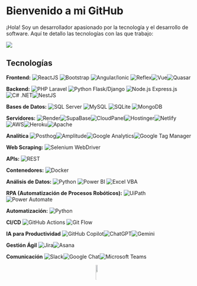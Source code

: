 # Bienvenido a mi GitHub

¡Hola! Soy un desarrollador apasionado por la tecnología y el desarrollo de software. Aquí te detallo las tecnologías con las que trabajo:

<!--horizontal divider(gradiant)-->
<img src="https://user-images.githubusercontent.com/73097560/115834477-dbab4500-a447-11eb-908a-139a6edaec5c.gif">

## Tecnologías

**Frontend:** <img src="https://img.shields.io/badge/React-61DAFB?style=flat-square&logo=react&logoColor=white" alt="ReactJS"> <img src="https://img.shields.io/badge/Bootstrap-563D7C?style=flat-square&logo=bootstrap&logoColor=white" alt="Bootstrap"> <img src="https://img.shields.io/badge/Angular-DD0031?style=flat-square&logo=angular&logoColor=white" alt="Angular/Ionic"> <img src="https://img.shields.io/badge/Reflex-000000?style=flat-square&logo=reflex&logoColor=white" alt="Reflex"><img src="https://img.shields.io/badge/Vue.js-4FC08D?style=flat-square&logo=vue.js&logoColor=white" alt="Vue"><img src="https://img.shields.io/badge/Quasar-1976D2?style=flat-square&logo=quasar&logoColor=white" alt="Quasar">

**Backend:** <img src="https://img.shields.io/badge/Laravel-FF2D20?style=flat-square&logo=laravel&logoColor=white" alt="PHP Laravel"> <img src="https://img.shields.io/badge/Python-3776AB?style=flat-square&logo=python&logoColor=white" alt="Python Flask/Django"> <img src="https://img.shields.io/badge/Node.js-339933?style=flat-square&logo=node.js&logoColor=white" alt="Node.js Express.js"> <img src="https://img.shields.io/badge/.NET-512BD4?style=flat-square&logo=.net&logoColor=white" alt="C# .NET"><img src="https://img.shields.io/badge/NestJS-E0234E?style=flat-square&logo=nestjs&logoColor=white" alt="NestJS">

**Bases de Datos:** <img src="https://img.shields.io/badge/SQL_Server-CC2927?style=flat-square&logo=microsoft-sql-server&logoColor=white" alt="SQL Server"> <img src="https://img.shields.io/badge/MySQL-4479A1?style=flat-square&logo=mysql&logoColor=white" alt="MySQL"> <img src="https://img.shields.io/badge/SQLite-003B57?style=flat-square&logo=sqlite&logoColor=white" alt="SQLite"> <img src="https://img.shields.io/badge/MongoDB-47A248?style=flat-square&logo=mongodb&logoColor=white" alt="MongoDB">

**Servidores:** <img src="https://img.shields.io/badge/Render-0099FF?style=flat-square&logo=render&logoColor=white" alt="Render"><img src="https://img.shields.io/badge/SupaBase-3ECF8E?style=flat-square&logo=supabase&logoColor=white" alt="SupaBase"><img src="https://img.shields.io/badge/CloudPanel-00ADEF?style=flat-square&logo=cloudflare&logoColor=white" alt="CloudPanel"><img src="https://img.shields.io/badge/Hostinger-673AB7?style=flat-square&logo=hostinger&logoColor=white" alt="Hostinger"><img src="https://img.shields.io/badge/Netlify-00C7B7?style=flat-square&logo=netlify&logoColor=white" alt="Netlify"><img src="https://img.shields.io/badge/AWS-232F3E?style=flat-square&logo=amazon-aws&logoColor=white" alt="AWS"><img src="https://img.shields.io/badge/Heroku-430098?style=flat-square&logo=heroku&logoColor=white" alt="Heroku"><img src="https://img.shields.io/badge/Apache-D22128?style=flat-square&logo=apache&logoColor=white" alt="Apache">

**Analítica** <img src="https://img.shields.io/badge/Posthog-000000?style=flat-square&logo=posthog&logoColor=white" alt="Posthog"><img src="https://img.shields.io/badge/Amplitude-9146FF?style=flat-square&logo=amplitude&logoColor=white" alt="Amplitude"><img src="https://img.shields.io/badge/Google_Analytics-E37400?style=flat-square&logo=google-analytics&logoColor=white" alt="Google Analytics"><img src="https://img.shields.io/badge/Google_Tag_Manager-246FDB?style=flat-square&logo=google-tag-manager&logoColor=white" alt="Google Tag Manager">


**Web Scraping:** <img src="https://img.shields.io/badge/Selenium-43B02A?style=flat-square&logo=selenium&logoColor=white" alt="Selenium WebDriver">

**APIs:** <img src="https://img.shields.io/badge/REST-02569B?style=flat-square&logo=rest&logoColor=white" alt="REST">

**Contenedores:** <img src="https://img.shields.io/badge/Docker-2496ED?style=flat-square&logo=docker&logoColor=white" alt="Docker">

**Análisis de Datos:** <img src="https://img.shields.io/badge/Python-3776AB?style=flat-square&logo=python&logoColor=white" alt="Python"> <img src="https://img.shields.io/badge/Power_BI-F2C811?style=flat-square&logo=power-bi&logoColor=white" alt="Power BI"> <img src="https://img.shields.io/badge/Excel_VBA-217346?style=flat-square&logo=microsoft-excel&logoColor=white" alt="Excel VBA">

**RPA (Automatización de Procesos Robóticos):** <img src="https://img.shields.io/badge/UiPath-0066FF?style=flat-square&logo=uipath&logoColor=white" alt="UiPath"> <img src="https://img.shields.io/badge/Power_Automate-0066FF?style=flat-square&logo=power-automate&logoColor=white" alt="Power Automate">

**Automatización:** <img src="https://img.shields.io/badge/Python-3776AB?style=flat-square&logo=python&logoColor=white" alt="Python">

**CI/CD** <img src="https://img.shields.io/badge/GitHub_Actions-2088FF?style=flat-square&logo=github-actions&logoColor=white" alt="GitHub Actions"> <img src="https://img.shields.io/badge/Git_Flow-F05032?style=flat-square&logo=git&logoColor=white" alt="Git Flow">

**IA para Productividad** <img src="https://img.shields.io/badge/GitHub_Copilot-000000?style=flat-square&logo=github&logoColor=white" alt="GitHub Copilot"><img src="https://img.shields.io/badge/ChatGPT-10A37F?style=flat-square&logo=openai&logoColor=white" alt="ChatGPT"><img src="https://img.shields.io/badge/Gemini-4285F4?style=flat-square&logo=google&logoColor=white" alt="Gemini">

**Gestión Ágil** <img src="https://img.shields.io/badge/Jira-0052CC?style=flat-square&logo=jira&logoColor=white" alt="Jira"><img src="https://img.shields.io/badge/Asana-273347?style=flat-square&logo=asana&logoColor=white" alt="Asana">

**Comunicación** <img src="https://img.shields.io/badge/Slack-4A154B?style=flat-square&logo=slack&logoColor=white" alt="Slack"><img src="https://img.shields.io/badge/Google_Chat-00897B?style=flat-square&logo=google-chat&logoColor=white" alt="Google Chat"><img src="https://img.shields.io/badge/Microsoft_Teams-6264A7?style=flat-square&logo=microsoft-teams&logoColor=white" alt="Microsoft Teams">



<!-- STATS Y LENGUAJES MAS USADOS -->
<div style="display:grid;align-items:center;justify-content:center">
  <img style="height:100%;width:49%;max-width: 100%" src="https://github-readme-stats.vercel.app/api?username=pheasanty&theme=gotham&count_private=true&show_icons=true&include_all_commits=true"/>
  <img style="height:100%;width:49%;max-width: 10%" src="https://github-readme-stats.vercel.app/api/top-langs/?username=pheasanty&layout=compact&theme=gotham&langs_count=8"/>
</div>

